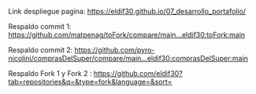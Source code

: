 Link despliegue pagina: https://eldif30.github.io/07_desarrollo_portafolio/

Respaldo commit 1: https://github.com/matpenag/toFork/compare/main...eldif30:toFork:main

Respaldo commit 2: https://github.com/pyro-nicolini/comprasDelSuper/compare/main...eldif30:comprasDelSuper:main

Respaldo Fork 1 y Fork 2 : https://github.com/eldif30?tab=repositories&q=&type=fork&language=&sort=
